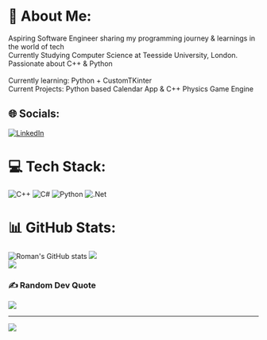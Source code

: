 # 💫 About Me:
Aspiring Software Engineer sharing my programming journey & learnings in the world of tech<br>Currently Studying Computer Science at Teesside University, London.<br>Passionate about C++ & Python<br><br>Currently learning: Python + CustomTKinter<br>Current Projects: Python based Calendar App & C++ Physics Game Engine


## 🌐 Socials:
[![LinkedIn](https://img.shields.io/badge/LinkedIn-%230077B5.svg?logo=linkedin&logoColor=white)]([https://linkedin.com/in/https://www.linkedin.com/in/romanforse/](https://www.linkedin.com/in/romanforse/)) 

# 💻 Tech Stack:
![C++](https://img.shields.io/badge/c++-%2300599C.svg?style=for-the-badge&logo=c%2B%2B&logoColor=white) ![C#](https://img.shields.io/badge/c%23-%23239120.svg?style=for-the-badge&logo=csharp&logoColor=white) ![Python](https://img.shields.io/badge/python-3670A0?style=for-the-badge&logo=python&logoColor=ffdd54) ![.Net](https://img.shields.io/badge/.NET-5C2D91?style=for-the-badge&logo=.net&logoColor=white)
# 📊 GitHub Stats:
![Roman's GitHub stats](https://github-readme-stats.vercel.app/api?username=RomanSoloDev&show_icons=true&theme=radical)
![](https://github-readme-streak-stats.herokuapp.com/?user=RomanSoloDev&theme=dark&hide_border=false)<br/>
![](https://github-readme-stats.vercel.app/api/top-langs/?username=RomanSoloDev&theme=dark&hide_border=false&include_all_commits=false&count_private=false&layout=compact)

### ✍️ Random Dev Quote
![](https://quotes-github-readme.vercel.app/api?type=horizontal&theme=radical)

---
[![](https://visitcount.itsvg.in/api?id=RomanSoloDev&icon=0&color=0)](https://visitcount.itsvg.in)

<!-- Proudly created with GPRM ( https://gprm.itsvg.in ) -->
